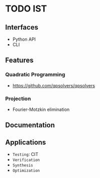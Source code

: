 # TODO IST

## Interfaces


- Python API
- CLI

## Features

### Quadratic Programming

- https://github.com/qpsolvers/qpsolvers

### Projection

 - Fourier-Motzkin elimination

## Documentation

## Applications

- `Testing`: CIT
- `Verification`
- `Synthesis`
- `Optimization`

